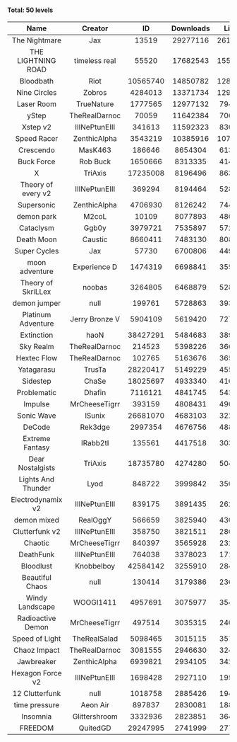#### Total: 50 levels

| Name | Creator | ID | Downloads | Likes |
|:---:|:---:|:---:|:---:|:---:|
| The Nightmare | Jax | 13519 | 29277116 | 2617455
| THE LIGHTNING ROAD | timeless real | 55520 | 17682543 | 1551623
| Bloodbath | Riot | 10565740 | 14850782 | 1282664
| Nine Circles | Zobros | 4284013 | 13371734 | 1292207
| Laser Room | TrueNature | 1777565 | 12977132 | 794308
| yStep | TheRealDarnoc | 70059 | 11642384 | 706062
| Xstep v2 | IIINePtunEIII | 341613 | 11592323 | 830038
| Speed Racer | ZenthicAlpha | 3543219 | 10385916 | 1076374
| Crescendo | MasK463 | 186646 | 8654304 | 613667
| Buck Force | Rob Buck | 1650666 | 8313335 | 414189
| X | TriAxis | 17235008 | 8196496 | 863396
| Theory of every v2 | IIINePtunEIII | 369294 | 8194464 | 528278
| Supersonic | ZenthicAlpha | 4706930 | 8126242 | 744784
| demon park | M2coL | 10109 | 8077893 | 480312
| Cataclysm | Ggb0y | 3979721 | 7535897 | 572609
| Death Moon  | Caustic | 8660411 | 7483130 | 808083
| Super Cycles | Jax | 57730 | 6700806 | 449266
| moon adventure | Experience D | 1474319 | 6698841 | 355479
| Theory of SkriLLex | noobas | 3264805 | 6468879 | 528180
| demon jumper | null | 199761 | 5728863 | 393629
| Platinum Adventure | Jerry Bronze V | 5904109 | 5619420 | 727707
| Extinction | haoN | 38427291 | 5484683 | 389356
| Sky Realm | TheRealDarnoc | 214523 | 5398226 | 366604
| Hextec Flow | TheRealDarnoc | 102765 | 5163676 | 365144
| Yatagarasu  | TrusTa | 28220417 | 5149229 | 455856
| Sidestep | ChaSe | 18025697 | 4933340 | 416616
| Problematic | Dhafin | 7116121 | 4841745 | 543085
| Impulse | MrCheeseTigrr | 393159 | 4808431 | 490006
| Sonic Wave | lSunix | 26681070 | 4683103 | 322352
| DeCode | Rek3dge | 2997354 | 4676756 | 488167
| Extreme Fantasy | IRabb2tI | 135561 | 4417518 | 303137
| Dear Nostalgists | TriAxis | 18735780 | 4274280 | 504250
| Lights And Thunder | Lyod | 848722 | 3999842 | 350730
| Electrodynamix v2 | IIINePtunEIII | 839175 | 3891435 | 262706
| demon mixed | RealOggY | 566659 | 3825940 | 430162
| Clutterfunk v2 | IIINePtunEIII | 358750 | 3821511 | 286805
| Chaotic | MrCheeseTigrr | 840397 | 3565928 | 232424
| DeathFunk | IIINePtunEIII | 764038 | 3378023 | 171933
| Bloodlust | Knobbelboy | 42584142 | 3255910 | 284032
| Beautiful Chaos | null | 130414 | 3179386 | 236385
| Windy Landscape | WOOGI1411 | 4957691 | 3075977 | 354777
| Radioactive Demon | MrCheeseTigrr | 497514 | 3035315 | 240862
| Speed of Light | TheRealSalad | 5098465 | 3015115 | 357267
| Chaoz Impact | TheRealDarnoc | 3081555 | 2946630 | 324139
| Jawbreaker | ZenthicAlpha | 6939821 | 2934105 | 342553
| Hexagon Force v2 | IIINePtunEIII | 1698428 | 2927110 | 195351
| 12 Clutterfunk | null | 1018758 | 2885426 | 194995
| time pressure | Aeon Air | 897837 | 2830081 | 188813
| Insomnia | Glittershroom | 3332936 | 2823851 | 364033
| FREEDOM | QuitedGD | 29247995 | 2741999 | 277647
